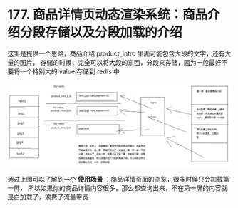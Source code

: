 # 177. 商品详情页动态渲染系统：商品介绍分段存储以及分段加载的介绍
这里是提供一个思路，商品介绍 product_intro 里面可能包含大段的文字，还有大量的图片，
存储的时候，完全可以将大段的东西，分段来存储，因为一般最好不要将一个特别大的 value 存储到 redis 中

![](assets/markdown-img-paste-2019091023112459.png)

通过上图可以了解到一个 **使用场景** ：商品详情页面的浏览，很多时候只会加载第一屏，
所以如果你的商品详情内容很多，那么都查询出来，不在第一屏的内容就是白加载了，浪费了流量带宽

